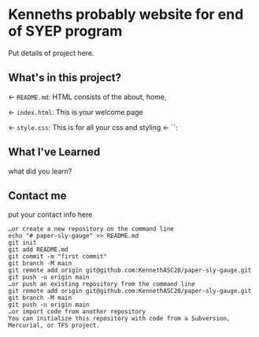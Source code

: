 # Kenneths probably website for end of SYEP program

Put details of project here.

## What's in this project?

← `README.md`: HTML consists of the about, home, 

← `index.html`: This is your welcome page

← `style.css`: This is for all your css and styling
← ``: 

## What I've Learned

what did you learn?

## Contact me

put your contact info here


```
…or create a new repository on the command line
echo "# paper-sly-gauge" >> README.md
git init
git add README.md
git commit -m "first commit"
git branch -M main
git remote add origin git@github.com:KennethASC20/paper-sly-gauge.git
git push -u origin main
…or push an existing repository from the command line
git remote add origin git@github.com:KennethASC20/paper-sly-gauge.git
git branch -M main
git push -u origin main
…or import code from another repository
You can initialize this repository with code from a Subversion, Mercurial, or TFS project.
```
